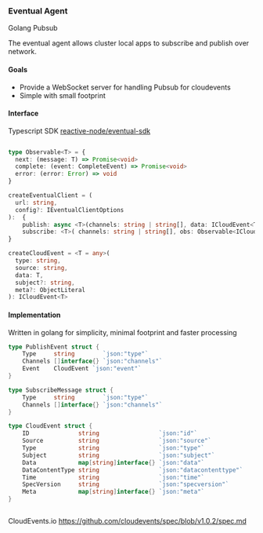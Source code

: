 ### Eventual Agent

Golang Pubsub

The eventual agent allows cluster local apps to subscribe and publish over network.

#### Goals

- Provide a WebSocket server for handling Pubsub for cloudevents
- Simple with small footprint

#### Interface

Typescript SDK [reactive-node/eventual-sdk](https://gitlab.com/adriftdev1/reactive-node/-/tree/master/packages/eventual-sdk)
```ts

type Observable<T> = {
  next: (message: T) => Promise<void>
  complete: (event: CompleteEvent) => Promise<void>
  error: (error: Error) => void
}

createEventualClient = (
  url: string,
  config?: IEventualClientOptions
):  {
    publish: async <T>(channels: string | string[], data: ICloudEvent<T>), 
    subscribe: <T>( channels: string | string[], obs: Observable<ICloudEvent<T>> ): dispose 
}

createCloudEvent = <T = any>(
  type: string,
  source: string,
  data: T,
  subject?: string,
  meta?: ObjectLiteral
): ICloudEvent<T> 

```

#### Implementation
Written in golang for simplicity, minimal footprint and faster processing

```go
type PublishEvent struct {
	Type     string        `json:"type"`
	Channels []interface{} `json:"channels"`
	Event    CloudEvent `json:"event"`
}

type SubscribeMessage struct {
	Type     string        `json:"type"`
	Channels []interface{} `json:"channels"`
}

type CloudEvent struct {
	ID              string                 `json:"id"`
	Source          string                 `json:"source"`
	Type            string                 `json:"type"`
	Subject         string                 `json:"subject"`
	Data            map[string]interface{} `json:"data"`
	DataContentType string                 `json:"datacontenttype"`
	Time            string                 `json:"time"`
	SpecVersion     string                 `json:"specversion"`
	Meta            map[string]interface{} `json:"meta"`
}



```


CloudEvents.io
https://github.com/cloudevents/spec/blob/v1.0.2/spec.md
